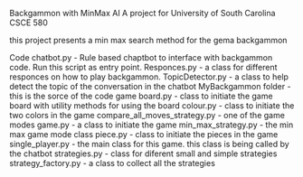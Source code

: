 Backgammon with MinMax AI
A project for University of South Carolina CSCE 580

this project presents a min max search method for the gema backgammon


Code
chatbot.py - Rule based chaptbot to interface with backgammon code. Run this script as entry point.
Responces.py - a class for different responces on how to play backgammon.
TopicDetector.py - a class to help detect the topic of the conversation in the chatbot
MyBackgammon folder - this is the sorce of the code game
board.py - class to initiate the game board with utility methods for using the board
colour.py - class to initiate the two colors in the game
compare_all_moves_strategy.py - one of the game modes
game.py - a class to initiate the game
min_max_strategy.py - the min max game mode class
piece.py - class to initiate the pieces in the game
single_player.py - the main class for this game. this class is being called by the chatbot
strategies.py - class for diferent small and simple strategies
strategy_factory.py - a class to collect all the strategies
